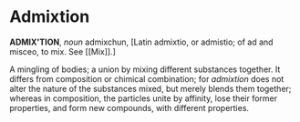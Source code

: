 # Admixtion

**ADMIX'TION**, _noun_ admixchun, \[Latin admixtio, or admistio; of ad and misceo, to mix. See [[Mix]].\]

A mingling of bodies; a union by mixing different substances together. It differs from composition or chimical combination; for _admixtion_ does not alter the nature of the substances mixed, but merely blends them together; whereas in composition, the particles unite by affinity, lose their former properties, and form new compounds, with different properties.